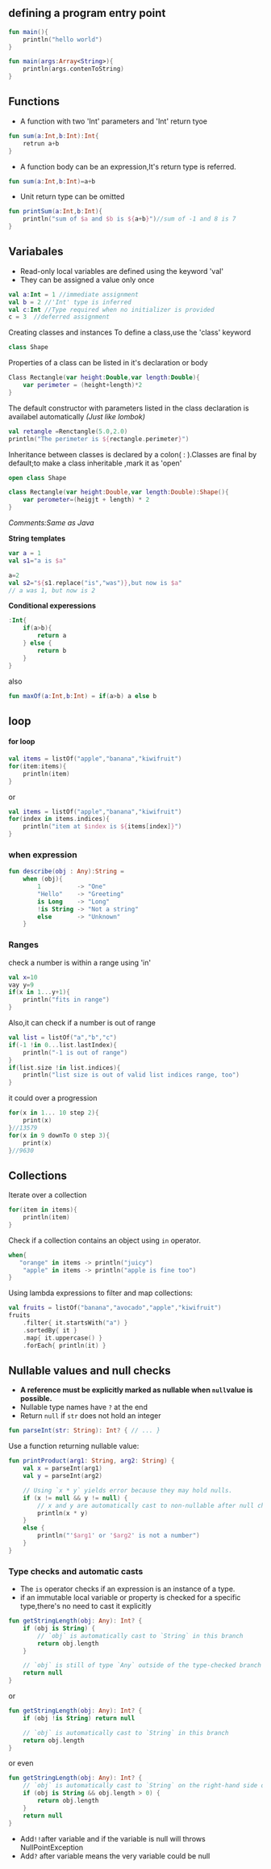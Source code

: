 ## defining a program entry point
```kotlin
fun main(){
	println("hello world")
}
```

```kotlin
fun main(args:Array<String>){
	println(args.contenToString)
}
```

## Functions
- A function with two 'Int' parameters and 'Int' return tyoe
```kotlin
fun sum(a:Int,b:Int):Int{
	retrun a+b
}
```

- A function body can be an expression,It's return type is referred.
```kotlin 
fun sum(a:Int,b:Int)=a+b
```

- Unit return type can be omitted
```kotlin
fun printSum(a:Int,b:Int){
	println("sum of $a and $b is ${a+b}")//sum of -1 and 8 is 7
}
```

## Variabales
- Read-only local variables are defined using the keyword 'val'
- They can be assigned a value only once 
``` kotlin
val a:Int = 1 //immediate assignment
val b = 2 //'Int' type is inferred
val c:Int //Type required when no initializer is provided
c = 3  //deferred assignment 
```

Creating classes and instances
To define a class,use the 'class' keyword
```kotlin
class Shape
```

Properties of a class can be listed in it's declaration or body
```kotlin
Class Rectangle(var height:Double,var length:Double){
	var perimeter = (height+length)*2
}
```

The default constructor with parameters listed in the class declaration is availabel automatically
*(Just like lombok)*
```kotlin
val retangle =Renctangle(5.0,2.0)
println("The perimeter is ${rectangle.perimeter}")
```

Inheritance between classes is declared by a colon( : ).Classes are final by default;to make a class inheritable ,mark it as 'open'
```kotlin
open class Shape

class Rectangle(var height:Double,var length:Double):Shape(){
	var perometer=(heigjt + length) * 2
}
```

*Comments:Same as Java*

**String templates**
```kotlin
var a = 1
val s1="a is $a"

a=2
val s2="${s1.replace("is","was")},but now is $a"
// a was 1, but now is 2
```

**Conditional experessions**
```kotlin
:Int{
	if(a>b){
		return a
	} else {
		return b
	}
}
```
also
```kotlin
fun maxOf(a:Int,b:Int) = if(a>b) a else b
```

## loop
#### for loop
```kotlin
val items = listOf("apple","banana","kiwifruit")
for(item:items){
	println(item)
}
```
or
``` kotlin
val items = listOf("apple","banana","kiwifruit")
for(index in items.indices){
	println("item at $index is ${items[index]}")
}
```


### when expression
```kotlin
fun describe(obj : Any):String =
	when (obj){
		1          -> "One"
        "Hello"    -> "Greeting"
        is Long    -> "Long"
        !is String -> "Not a string"
        else       -> "Unknown"
	}
```

### Ranges
check a number is within a range using 'in'
```kotlin
val x=10
vay y=9
if(x in 1...y+1){
	println("fits in range")
}
```

Also,it can check if a number is out of range
```kotlin
val list = listOf("a","b","c")
if(-1 !in 0...list.lastIndex){
	println("-1 is out of range")
}
if(list.size !in list.indices){
	println("list size is out of valid list indices range, too")
}
```

it could over a progression
```kotlin
for(x in 1... 10 step 2){
	print(x)
}//13579
for(x in 9 downTo 0 step 3){
	print(x)
}//9630
```

## Collections
Iterate over a collection
```kotlin
for(item in items){
	println(item)
}
```

Check if a collection contains an object using `in` operator.
```kotlin
when{
   "orange" in items -> println("juicy")
    "apple" in items -> println("apple is fine too")
}
```

Using lambda expressions to filter and map collections:
```kotlin
val fruits = listOf("banana","avocado","apple","kiwifruit")
fruits
	.filter{ it.startsWith("a") }
	.sortedBy{ it }
	.map{ it.uppercase() }
	.forEach{ println(it) }
```

## Nullable values and null checks
- **A reference must be explicitly marked as nullable when `null`value is possible.**
- Nullable type names have `?` at the end
- Return `null` if `str` does not hold an integer
```kotlin
fun parseInt(str: String): Int? { // ... }
```
Use a function returning nullable value:
```kotlin
fun printProduct(arg1: String, arg2: String) {
    val x = parseInt(arg1)
    val y = parseInt(arg2)

    // Using `x * y` yields error because they may hold nulls.
    if (x != null && y != null) {
        // x and y are automatically cast to non-nullable after null check
        println(x * y)
    }
    else {
        println("'$arg1' or '$arg2' is not a number")
    }    
}
```

### Type checks and automatic casts
- The `is` operator checks if an expression is an instance of a type.
- if an immutable local variable or property is checked for a specific type,there's no need to cast it explicitly
```kotlin
fun getStringLength(obj: Any): Int? {
    if (obj is String) {
        // `obj` is automatically cast to `String` in this branch
        return obj.length
    }

    // `obj` is still of type `Any` outside of the type-checked branch
    return null
}
```
or
```kotlin
fun getStringLength(obj: Any): Int? {
    if (obj !is String) return null

    // `obj` is automatically cast to `String` in this branch
    return obj.length
}
```
or even
```kotlin
fun getStringLength(obj: Any): Int? {
    // `obj` is automatically cast to `String` on the right-hand side of `&&`
    if (obj is String && obj.length > 0) {
        return obj.length
    }​
    return null
}

```


- Add`!!`after  variable and if the variable is null will throws NullPointException
- Add`?` after variable means the very variable could be null



















	


























































